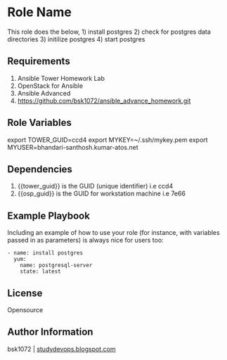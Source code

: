 Role Name
=========

This role does the below,
    1) install postgres
    2) check for postgres data directories
    3) initilize postgres
    4) start postgres

Requirements
------------

  1) Ansible Tower Homework Lab
  2) OpenStack for Ansible
  3) Ansible Advanced
  4) https://github.com/bsk1072/ansible_advance_homework.git

Role Variables
--------------

   export TOWER_GUID=ccd4
   export MYKEY=~/.ssh/mykey.pem
   export MYUSER=bhandari-santhosh.kumar-atos.net

Dependencies
------------

  1) {{tower_guid}} is the GUID (unique identifier) i.e ccd4
  2) {{osp_guid}} is the GUID for workstation machine i.e 7e66

Example Playbook
----------------

Including an example of how to use your role (for instance, with variables passed in as parameters) is always nice for users too:

    - name: install postgres
      yum:
        name: postgresql-server
        state: latest

License
-------

Opensource

Author Information
------------------

bsk1072 | [studydevops.blogspot.com](http://studydevops.blogspot.com/)
